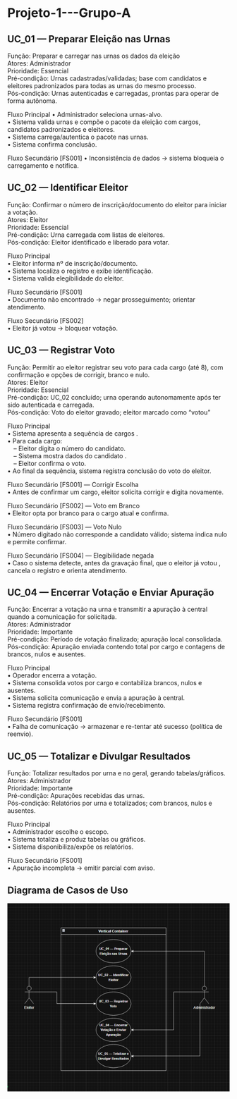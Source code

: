 # Projeto-1---Grupo-A

## UC_01 — Preparar Eleição nas Urnas

Função: Preparar e carregar nas urnas os dados da eleição<br>
Atores: Administrador<br>
Prioridade: Essencial<br>
Pré-condição: Urnas cadastradas/validadas; base com candidatos e eleitores padronizados para todas as urnas do mesmo processo.<br>
Pós-condição: Urnas autenticadas e carregadas, prontas para operar de forma autônoma.

Fluxo Principal
 • Administrador seleciona urnas-alvo.<br>
 • Sistema valida urnas e compõe o pacote da eleição com cargos, candidatos padronizados e eleitores.<br>
 • Sistema carrega/autentica o pacote nas urnas.<br>
 • Sistema confirma conclusão.
 
Fluxo Secundário [FS001]
 • Inconsistência de dados → sistema bloqueia o carregamento e notifica.

## UC_02 — Identificar Eleitor

Função: Confirmar o número de inscrição/documento do eleitor para iniciar a votação.<br>
Atores: Eleitor<br>
Prioridade: Essencial<br>
Pré-condição: Urna carregada com listas de eleitores.<br>
Pós-condição: Eleitor identificado e liberado para votar.

Fluxo Principal<br>
 • Eleitor informa nº de inscrição/documento.<br>
 • Sistema localiza o registro e exibe identificação.<br>
 • Sistema valida elegibilidade do eleitor.
 
Fluxo Secundário [FS001]<br>
 • Documento não encontrado → negar prosseguimento; orientar atendimento.
 
Fluxo Secundário [FS002]<br>
 • Eleitor já votou → bloquear votação.

## UC_03 — Registrar Voto

Função: Permitir ao eleitor registrar seu voto para cada cargo (até 8), com confirmação e opções de corrigir, branco e nulo.<br>
Atores: Eleitor<br>
Prioridade: Essencial<br>
Pré-condição: UC_02 concluído; urna operando autonomamente após ter sido autenticada e carregada.<br>
Pós-condição: Voto do eleitor gravado; eleitor marcado como “votou”

Fluxo Principal<br>
 • Sistema apresenta a sequência de cargos .<br>
 • Para cada cargo:<br>
  – Eleitor digita o número do candidato.<br>
  – Sistema mostra dados do candidato .<br>
  – Eleitor confirma o voto.<br>
 • Ao final da sequência, sistema registra conclusão do voto do eleitor.
 
Fluxo Secundário [FS001] — Corrigir Escolha<br>
 • Antes de confirmar um cargo, eleitor solicita corrigir e digita novamente.
 
Fluxo Secundário [FS002] — Voto em Branco<br>
 • Eleitor opta por branco para o cargo atual e confirma.
 
Fluxo Secundário [FS003] — Voto Nulo<br>
 • Número digitado não corresponde a candidato válido; sistema indica nulo e permite confirmar.
 
Fluxo Secundário [FS004] — Elegibilidade negada<br>
 • Caso o sistema detecte, antes da gravação final, que o eleitor já votou , cancela o registro e orienta atendimento.

## UC_04 — Encerrar Votação e Enviar Apuração

Função: Encerrar a votação na urna e transmitir a apuração à central quando a comunicação for solicitada.<br>
Atores: Administrador<br>
Prioridade: Importante<br>
Pré-condição: Período de votação finalizado; apuração local consolidada.<br>
Pós-condição: Apuração enviada contendo total por cargo e contagens de brancos, nulos e ausentes.

Fluxo Principal<br>
 • Operador encerra a votação.<br>
 • Sistema consolida votos por cargo e contabiliza brancos, nulos e ausentes.<br>
 • Sistema solicita comunicação e envia a apuração à central.<br>
 • Sistema registra confirmação de envio/recebimento.
 
Fluxo Secundário [FS001]<br>
 • Falha de comunicação → armazenar e re-tentar até sucesso (política de reenvio).

## UC_05 — Totalizar e Divulgar Resultados

Função: Totalizar resultados por urna e no geral, gerando tabelas/gráficos.<br>
Atores: Administrador<br>
Prioridade: Importante<br>
Pré-condição: Apurações recebidas das urnas.<br>
Pós-condição: Relatórios por urna e totalizados; com brancos, nulos e ausentes.

Fluxo Principal<br>
 • Administrador escolhe o escopo.<br>
 • Sistema totaliza e produz tabelas ou gráficos.<br>
 • Sistema disponibiliza/expõe os relatórios.
 
Fluxo Secundário [FS001]<br>
 • Apuração incompleta → emitir parcial com aviso.

## Diagrama de Casos de Uso
<img src="https://github.com/koiamagabriel/Projeto-1---Grupo-A/blob/main/Diagrama%20de%20casos%20de%20uso.png" alt="Diagrama de Casos de Uso">

 


